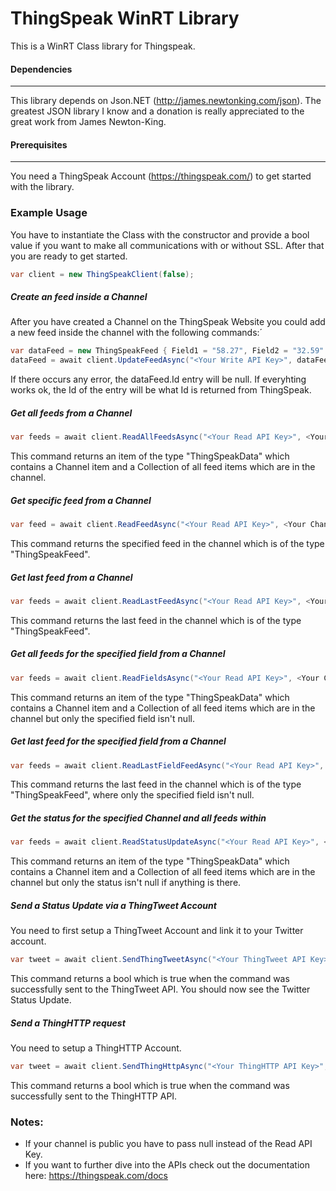 ThingSpeak WinRT Library
================

This is a WinRT Class library for Thingspeak. 

#### Dependencies
---

This library depends on Json.NET (http://james.newtonking.com/json). The greatest JSON library I know and a donation is really appreciated to the great work from James Newton-King.

#### Prerequisites
---

You need a ThingSpeak Account (https://thingspeak.com/) to get started with the library.


### Example Usage

You have to instantiate the Class with the constructor and provide a bool value if you want to make all communications with or without SSL. After that you are ready to get started.

```c#
var client = new ThingSpeakClient(false);
```

##### Create an feed inside a Channel

After you have created a Channel on the ThingSpeak Website you could add a new feed inside the channel with the following commands:´
```c#
var dataFeed = new ThingSpeakFeed { Field1 = "58.27", Field2 = "32.59" };
dataFeed = await client.UpdateFeedAsync("<Your Write API Key>", dataFeed);
```
If there occurs any error, the dataFeed.Id entry will be null. If everyhting works ok, the Id of the entry will be what Id is returned from ThingSpeak.

##### Get all feeds from a Channel

```c#
var feeds = await client.ReadAllFeedsAsync("<Your Read API Key>", <Your Channel Id>);
```
This command returns an item of the type "ThingSpeakData" which contains a Channel item and a Collection of all feed items which are in the channel.

##### Get specific feed from a Channel

```c#
var feed = await client.ReadFeedAsync("<Your Read API Key>", <Your Channel Id>, <Your Feed Id>);
```
This command returns the specified feed in the channel which is of the type "ThingSpeakFeed".

##### Get last feed from a Channel

```c#
var feeds = await client.ReadLastFeedAsync("<Your Read API Key>", <Your Channel Id>);
```
This command returns the last feed in the channel which is of the type "ThingSpeakFeed".

##### Get all feeds for the specified field from a Channel

```c#
var feeds = await client.ReadFieldsAsync("<Your Read API Key>", <Your Channel Id>, <The id of the field>);
```
This command returns an item of the type "ThingSpeakData" which contains a Channel item and a Collection of all feed items which are in the channel but only the specified field isn't null.

##### Get last feed for the specified field from a Channel

```c#
var feeds = await client.ReadLastFieldFeedAsync("<Your Read API Key>", <Your Channel Id>, <The id of the field>);
```
This command returns the last feed in the channel which is of the type "ThingSpeakFeed", where only the specified field isn't null.

##### Get the status for the specified Channel and all feeds within

```c#
var feeds = await client.ReadStatusUpdateAsync("<Your Read API Key>", <Your Channel Id>);
```
This command returns an item of the type "ThingSpeakData" which contains a Channel item and a Collection of all feed items which are in the channel but only the status isn't null if anything is there.

##### Send a Status Update via a ThingTweet Account

You need to first setup a ThingTweet Account and link it to your Twitter account.

```c#
var tweet = await client.SendThingTweetAsync("<Your ThingTweet API Key>", "Your Twitter Status");
```
This command returns a bool which is true when the command was successfully sent to the ThingTweet API. You should now see the Twitter Status Update.

##### Send a ThingHTTP request

You need to setup a ThingHTTP Account.
```c#
var tweet = await client.SendThingHttpAsync("<Your ThingHTTP API Key>", "Your Message");
```
This command returns a bool which is true when the command was successfully sent to the ThingHTTP API. 


### Notes:
* If your channel is public you have to pass null instead of the Read API Key.
* If you want to further dive into the APIs check out the documentation here: https://thingspeak.com/docs
